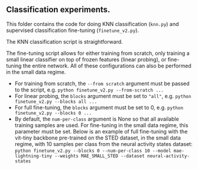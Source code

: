 ## Classification experiments.

This folder contains the code for doing KNN classification (`knn.py`) and supervised classification fine-tuning (`finetune_v2.py`).  

The KNN classification script is straightforward.  

The fine-tuning script allows for either training from scratch, only training a small linear classifier on top of frozen features (linear probing), or fine-tuning the entire network. All of these configurations can also be performed in the small data regime.
- For training from scratch, the `--from scratch` argument must be passed to the script, e.g.
    ```python finetune_v2.py --from-scratch ...```
- For linear probing, the `blocks` argument must be set to `"all"`, e.g.
    ```python finetune_v2.py --blocks all ...```
- For full fine-tuning, the `blocks` argument must be set to 0, e.g.
    ```python finetune_v2.py --blocks 0 ...```
- By default, the `num-per-class` argument is None so that all available training samples are used. For fine-tuning in the small data regime, this parameter must be set. Below is an example of full fine-tuning with the vit-tiny backbone pre-trained on the STED dataset, in the small data regime,  with 10 samples per class from the neural activity states dataset:
    ```python finetune_v2.py --blocks 0 --num-per-class 10 --model mae-lightning-tiny --weights MAE_SMALL_STED --dataset neural-activity-states```
